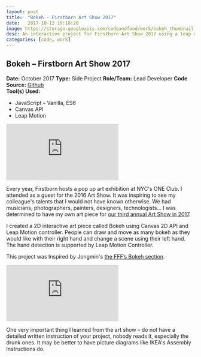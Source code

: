 ```yaml
---
layout: post
title:  "Bokeh - Firstborn Art Show 2017"
date:   2017-10-12 19:18:20
image: https://storage.googleapis.com/codeandfood/work/bokeh_thumbnail.jpg
desc: An interactive project for Firstborn Art Show 2017 using a leap motion controller.
categories: [code, work]
---
```


<div class="project-description">
	<h2>Bokeh &ndash; Firstborn Art Show 2017</h2>
	<div class="desc">
		<span><strong>Date:</strong> October 2017</span>
		<span><strong>Type:</strong> Side Project</span>
		<span><strong>Role/Team:</strong> Lead Developer</span>
		<span><strong>Code Source:</strong> <a href="https://github.com/jeesunikim/bokeh-leapmotion" target="_blank">Github</a></span>
	</div>
	<div class="desc">
		<span><strong>Tool(s) Used:</strong></span>
		<ul>
			<li>JavaScript &ndash; Vanilla, ES6</li>
			<li>Canvas API</li>
			<li>Leap Motion</li>
		</ul>
	</div>
</div>

<div class="project-image color--dark">
	 <iframe class="is--no-border is--narrow-height" src="https://player.vimeo.com/video/294479810" frameborder="0" webkitallowfullscreen mozallowfullscreen allowfullscreen></iframe>
</div>

<p>Every year, Firstborn hosts a pop up art exhibition at NYC's ONE Club. I attended as a guest for the 2016 Art Show. It was inspiring to see my colleague's talents that I would not have known otherwise. We had musicians, photographers, painters, designers, technologists... I was determined to have my own art piece for <a href="https://www.facebook.com/media/set/?set=a.1510538025649148.1073741859.140760085960289&type=3" target="_blank">our third annual Art Show in 2017</a>.</p>

<p>I created a 2D interactive art piece called Bokeh using Canvas 2D API and Leap Motion controller. People can draw and move as many bokeh as they would like with their right hand and change a scene using their left hand. The hand detection is supported by Leap Motion Controller.</p>

<p class="is--centered">This project was Inspired by Jongmin's <a href="http://fff.cmiscm.com/#!/section/bokeh" target="_blank">the FFF’s Bokeh section</a>.</p>

<div class="project-image color--dark">
	<iframe class="is--no-border is--narrow-height" src="https://player.vimeo.com/video/294479652" frameborder="0" webkitallowfullscreen mozallowfullscreen allowfullscreen></iframe>
</div>

<p>One very important thing I learned from the art show &ndash; do not have a detailed written instruction of your project, nobody reads it, especially the drunk ones. It may be better to have picture diagrams like IKEA's Assembly Instructions do.</p>